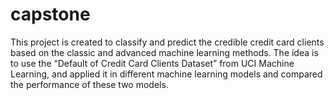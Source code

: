 # capstone

This project is created to classify and predict the credible credit card clients based on the classic and advanced machine learning methods. The idea is to use the “Default of Credit Card Clients Dataset” from UCI Machine Learning, and applied it in different machine learning models and compared the performance of these two models. 

